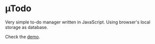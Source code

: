 # &micro;Todo

Very simple to-do manager written in JavaScript. Using browser's local storage as database.

Check the [demo](http://www.utodo.whoop.ee/ "demo").